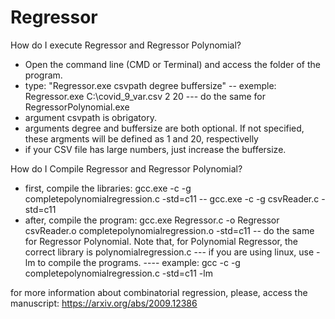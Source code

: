 # Regressor

How do I execute Regressor and Regressor Polynomial?

- Open the command line (CMD or Terminal) and access the folder of the program.
- type: "Regressor.exe csvpath degree buffersize"
-- exemple: Regressor.exe C:\covid_9_var.csv 2 20
--- do the same for RegressorPolynomial.exe
- argument csvpath is obrigatory.
- arguments degree and buffersize are both optional. If not specified, these argments will be defined as 1 and 20, respectivelly
- if your CSV file has large numbers, just increase the buffersize.

How do I Compile Regressor and Regressor Polynomial?

- first, compile the libraries: gcc.exe -c -g completepolynomialregression.c -std=c11
-- gcc.exe -c -g csvReader.c -std=c11
- after, compile the program: gcc.exe Regressor.c -o Regressor csvReader.o completepolynomialregression.o -std=c11
-- do the same for Regressor Polynomial. Note that, for Polynomial Regressor, the correct library is polynomialregression.c
--- if you are using linux, use -lm to compile the programs.
---- example: gcc -c -g completepolynomialregression.c -std=c11 -lm

for more information about combinatorial regression, please, access the manuscript: https://arxiv.org/abs/2009.12386
